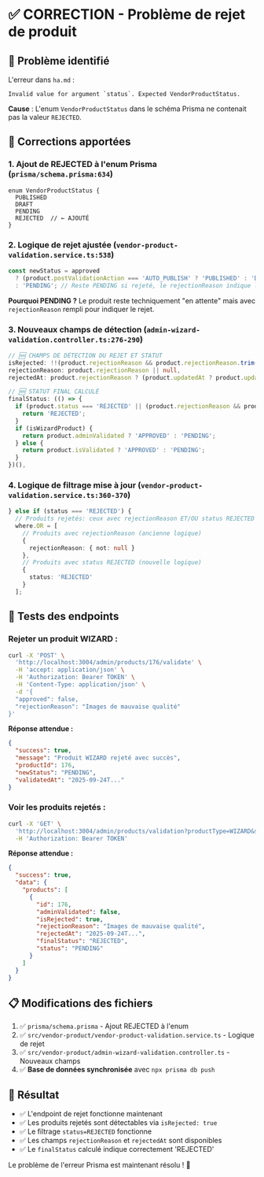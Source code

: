 # ✅ CORRECTION - Problème de rejet de produit

## 🐛 **Problème identifié**

L'erreur dans `ha.md` :
```
Invalid value for argument `status`. Expected VendorProductStatus.
```

**Cause** : L'enum `VendorProductStatus` dans le schéma Prisma ne contenait pas la valeur `REJECTED`.

## 🔧 **Corrections apportées**

### 1. **Ajout de REJECTED à l'enum Prisma** (`prisma/schema.prisma:634`)

```prisma
enum VendorProductStatus {
  PUBLISHED
  DRAFT
  PENDING
  REJECTED  // ← AJOUTÉ
}
```

### 2. **Logique de rejet ajustée** (`vendor-product-validation.service.ts:538`)

```typescript
const newStatus = approved
  ? (product.postValidationAction === 'AUTO_PUBLISH' ? 'PUBLISHED' : 'DRAFT')
  : 'PENDING'; // Reste PENDING si rejeté, le rejectionReason indique le rejet
```

**Pourquoi PENDING ?** Le produit reste techniquement "en attente" mais avec `rejectionReason` rempli pour indiquer le rejet.

### 3. **Nouveaux champs de détection** (`admin-wizard-validation.controller.ts:276-290`)

```typescript
// 🆕 CHAMPS DE DÉTECTION DU REJET ET STATUT
isRejected: !!(product.rejectionReason && product.rejectionReason.trim() !== '') || product.status === 'REJECTED',
rejectionReason: product.rejectionReason || null,
rejectedAt: product.rejectionReason ? (product.updatedAt ? product.updatedAt.toISOString() : null) : null,

// 🆕 STATUT FINAL CALCULÉ
finalStatus: (() => {
  if (product.status === 'REJECTED' || (product.rejectionReason && product.rejectionReason.trim() !== '')) {
    return 'REJECTED';
  }
  if (isWizardProduct) {
    return product.adminValidated ? 'APPROVED' : 'PENDING';
  } else {
    return product.isValidated ? 'APPROVED' : 'PENDING';
  }
})(),
```

### 4. **Logique de filtrage mise à jour** (`vendor-product-validation.service.ts:360-370`)

```typescript
} else if (status === 'REJECTED') {
  // Produits rejetés: ceux avec rejectionReason ET/OU status REJECTED
  where.OR = [
    // Produits avec rejectionReason (ancienne logique)
    {
      rejectionReason: { not: null }
    },
    // Produits avec status REJECTED (nouvelle logique)
    {
      status: 'REJECTED'
    }
  ];
```

## 🎯 **Tests des endpoints**

### **Rejeter un produit WIZARD :**
```bash
curl -X 'POST' \
  'http://localhost:3004/admin/products/176/validate' \
  -H 'accept: application/json' \
  -H 'Authorization: Bearer TOKEN' \
  -H 'Content-Type: application/json' \
  -d '{
  "approved": false,
  "rejectionReason": "Images de mauvaise qualité"
}'
```

**Réponse attendue :**
```json
{
  "success": true,
  "message": "Produit WIZARD rejeté avec succès",
  "productId": 176,
  "newStatus": "PENDING",
  "validatedAt": "2025-09-24T..."
}
```

### **Voir les produits rejetés :**
```bash
curl -X 'GET' \
  'http://localhost:3004/admin/products/validation?productType=WIZARD&status=REJECTED' \
  -H 'Authorization: Bearer TOKEN'
```

**Réponse attendue :**
```json
{
  "success": true,
  "data": {
    "products": [
      {
        "id": 176,
        "adminValidated": false,
        "isRejected": true,
        "rejectionReason": "Images de mauvaise qualité",
        "rejectedAt": "2025-09-24T...",
        "finalStatus": "REJECTED",
        "status": "PENDING"
      }
    ]
  }
}
```

## 📋 **Modifications des fichiers**

1. ✅ `prisma/schema.prisma` - Ajout REJECTED à l'enum
2. ✅ `src/vendor-product/vendor-product-validation.service.ts` - Logique de rejet
3. ✅ `src/vendor-product/admin-wizard-validation.controller.ts` - Nouveaux champs
4. ✅ **Base de données synchronisée** avec `npx prisma db push`

## 🎉 **Résultat**

- ✅ L'endpoint de rejet fonctionne maintenant
- ✅ Les produits rejetés sont détectables via `isRejected: true`
- ✅ Le filtrage `status=REJECTED` fonctionne
- ✅ Les champs `rejectionReason` et `rejectedAt` sont disponibles
- ✅ Le `finalStatus` calculé indique correctement 'REJECTED'

Le problème de l'erreur Prisma est maintenant résolu ! 🚀